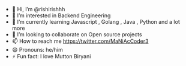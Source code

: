 - 👋 Hi, I’m @rishirishhh
- 👀 I’m interested in Backend Engineering
- 🌱 I’m currently learning Javascript , Golang , Java , Python and a lot more
- 💞️ I’m looking to collaborate on Open source projects
- 📫 How to reach me https://twitter.com/MaNiAcCoder3
- 😄 Pronouns: he/him
- ⚡ Fun fact: I love Mutton Biryani

<!---
rishirishhh/rishirishhh is a ✨ special ✨ repository because its `README.md` (this file) appears on your GitHub profile.
You can click the Preview link to take a look at your changes.
--->
